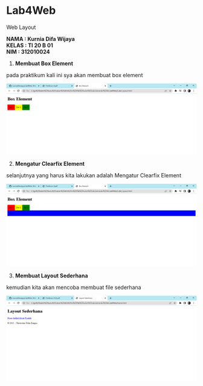 # Lab4Web
Web Layout

**NAMA : Kurnia Difa Wijaya**<br>
**KELAS : TI 20 B 01**<br>
**NIM : 312010024**


1. **Membuat Box Element**

pada praktikum kali ini sya akan membuat box element

![Membuat Box Element](gambar1.PNG)

2. **Mengatur Clearfix Element**

selanjutnya yang harus kita lakukan adalah Mengatur Clearfix Element

![Mengatur Clearfix Element](gambar2.PNG)

3. **Membuat Layout Sederhana**

kemudian kita akan mencoba membuat file sederhana

![Membuat Layout Sederhana](gambar3.PNG)

